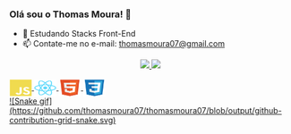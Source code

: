 ### Olá sou o Thomas Moura! 👋

- 🌱 Estudando Stacks Front-End
- 📫 Contate-me no e-mail: thomasmoura07@gmail.com

<div align="center">
  <a href="https://github.com/thomasmoura07">
  <img height="150em" src="https://github-readme-stats.vercel.app/api?username=thomasmoura07&show_icons=true&theme=dracula&include_all_commits=true&count_private=true"/>
  <img height="150em" src="https://github-readme-stats.vercel.app/api/top-langs/?username=thomasmoura07&layout=compact&langs_count=7&theme=dracula"/>
</div>
  
<div style="display: inline_block"><br>
  <img align="center" alt="Rafa-Js" height="30" width="40" src="https://raw.githubusercontent.com/devicons/devicon/master/icons/javascript/javascript-plain.svg">
  <img align="center" alt="Rafa-React" height="30" width="40" src="https://raw.githubusercontent.com/devicons/devicon/master/icons/react/react-original.svg">
  <img align="center" alt="Rafa-HTML" height="30" width="40" src="https://raw.githubusercontent.com/devicons/devicon/master/icons/html5/html5-original.svg">
  <img align="center" alt="Rafa-CSS" height="30" width="40" src="https://raw.githubusercontent.com/devicons/devicon/master/icons/css3/css3-original.svg">
</div>
  
<div>
  ![Snake gif](https://github.com/thomasmoura07/thomasmoura07/blob/output/github-contribution-grid-snake.svg)
</div>
  
  
